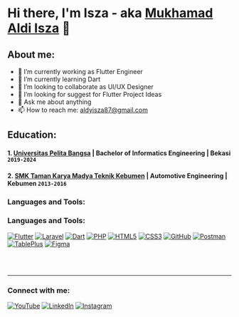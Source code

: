 # Hi there, I'm Isza - aka [Mukhamad Aldi Isza](https://www.youtube.com/channel/UCAwwUP2NxjV9U5e9nSw2gwQ) 👋
## About me:
- 🔭 I’m currently working as Flutter Engineer
- 🌱 I’m currently learning Dart 
- 👯 I’m looking to collaborate as UI/UX Designer
- 🤔 I’m looking for suggest for Flutter Project Ideas
- 💬 Ask me about anything
- 📫 How to reach me: aldyisza87@gmail.com

## Education:

#### 1. [Universitas Pelita Bangsa](https://web.pelitabangsa.ac.id) | Bachelor of Informatics Engineering | Bekasi `2019-2024`
#### 2. [SMK Taman Karya Madya Teknik Kebumen](https://tamankaryakbm.com) | Automotive Engineering | Kebumen `2013-2016`
 
### Languages and Tools:

### Languages and Tools:

[![Flutter](https://img.shields.io/badge/Flutter-02569B?style=for-the-badge&logo=flutter&logoColor=white&labelColor=blue)](https://flutter.dev/)
[![Laravel](https://img.shields.io/badge/Laravel-FF2D20?style=for-the-badge&logo=laravel&logoColor=white&labelColor=orange)](https://laravel.com/)
[![Dart](https://img.shields.io/badge/Dart-0175C2?style=for-the-badge&logo=dart&logoColor=white&labelColor=blue)](https://dart.dev/)
[![PHP](https://img.shields.io/badge/PHP-777BB4?style=for-the-badge&logo=php&logoColor=white&labelColor=purple)](https://www.php.net/)
[![HTML5](https://img.shields.io/badge/HTML5-E34F26?style=for-the-badge&logo=html5&logoColor=white&labelColor=orange)](https://developer.mozilla.org/en-US/docs/Web/Guide/HTML/HTML5)
[![CSS3](https://img.shields.io/badge/CSS3-1572B6?style=for-the-badge&logo=css3&logoColor=white&labelColor=blue)](https://developer.mozilla.org/en-US/docs/Web/CSS)
[![GitHub](https://img.shields.io/badge/GitHub-181717?style=for-the-badge&logo=github&logoColor=white&labelColor=black)](https://github.com/)
[![Postman](https://img.shields.io/badge/Postman-FF6C37?style=for-the-badge&logo=postman&logoColor=white&labelColor=orange)](https://www.postman.com/)
[![TablePlus](https://img.shields.io/badge/TablePlus-000000?style=for-the-badge&logo=tableplus&logoColor=white&labelColor=gray)](https://tableplus.com/)
[![Figma](https://img.shields.io/badge/Figma-F24E1E?style=for-the-badge&logo=figma&logoColor=white&labelColor=purple)](https://www.figma.com/)

<br />
<br />

---
### Connect with me:

[![YouTube](https://img.shields.io/badge/YouTube-Subscribe-red?logo=youtube)](https://www.youtube.com/channel/UCAwwUP2NxjV9U5e9nSw2gwQ)
[![LinkedIn](https://img.shields.io/badge/LinkedIn-Connect-blue?logo=linkedin)](https://www.linkedin.com/in/aldi-isza)
[![Instagram](https://img.shields.io/badge/Instagram-Follow-orange?logo=instagram)](https://www.instagram.com/aldyisza_/)




[webdev]: https://github.com/aldyisza87
